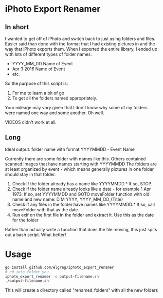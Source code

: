 iPhoto Export Renamer
===========================

## In short
I wanted to get off of iPhoto and switch back to just using folders and files. Easier said than done with the format that I had existing pictures in and the way that iPhoto exports them. When I exported the entire library, I ended up with lots of different types of folder names:

* YYYY_MM_DD Name of Event
* Apr 3 2016 Name of Event
* etc.

So the purpose of this script is:

1. For me to learn a bit of go
2. To get all the folders named appropriately.

Your mileage may vary given that I don't know why some of my folders
were named one way and some another. Oh well.

VIDEOS didn't work at all.

## Long

Ideal output: folder name with format YYYYMMDD - Event Name

Currently there are some folder with names like this.
Others contained scanned images that have names starting with YYYYMMDD
The folders are at least organized by event - which means generally pictures
in one folder should stay in that folder.

1. Check if the folder already has a name like YYYYMMDD.* If so, STOP.
2. Check if the folder name already looks like a date - for example 1 Apr 1973. If so, set YYYYMMDD and GOTO moveFolder function with old name and new name:  D M YYYY,   YYYY_MM_DD_(Title)
3. Check if any files in the folder have names like YYYYMMDD.* If so, call moveFolder with that as the date.
4. Run exif on the first file in the folder and extract it. Use this as the date for the folder


Rather than actually write a function that does the file moving, this just spits out a bash script. What better!

Usage
======

```bash
go install github.com/elgreg/iphoto_export_renamer
# cd into folder you
iphoto_export_renamer -o output-filename.sh
./output-filename.sh
```

This will create a directory called "renamed_folders" with all the new folders


